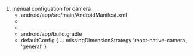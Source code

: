 1. menual configuation for camera
    - android/app/src/main/AndroidManifest.xml
    + <uses-permission android:name="android.permission.RECORD_AUDIO"/>
    + <uses-permission android:name="androidpermissionREAD_EXTERNAL_STORAGE" />
   - android/app/build.gradle
   +  defaultConfig { 
        ... 
        missingDimensionStrategy 'react-native-camera', 'general' 
        }
